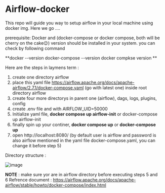 # Airflow-docker
This repo will guide you way to setup airflow in your local machine using docker img. Here we go ....

prerequisite: Docker and (docker-compose or docker compose, both will be cherry on the cake😉) version should be installed in your system. you can check by following command 

**docker --version
docker-compose --version 
docker compkse version **

Here are the steps in laymens term :

1. create one directory airflow
2. place this yaml file https://airflow.apache.org/docs/apache-airflow/2.7.1/docker-compose.yaml (go with latest one) inside root directory airflow
3. create four more directorys in parent one (airflow), dags, logs, plugins, config
4. create .env file and with AIRFLOW_UID=50000
5. Initialize yaml file, **docker compose up airflow-init** or docker-compose up airflow-init
6. finally spin up your continer, **docker compose up** or **docker-compose up**
7. open http://localhost:8080/ (by default user is airflow and password is also airflow mentioned in the yaml file docker-compose.yaml, you can change it before step 5)

Directory structure :


![image](https://github.com/mvv-git-eng/Airflow-docker/assets/84799610/4b8ce8df-e6b1-4501-ba0d-c0a7072d1e35)

**NOTE** : make sure yor are in airflow directory before executing steps 5 and 6 
Refrence document : https://airflow.apache.org/docs/apache-airflow/stable/howto/docker-compose/index.html
